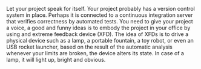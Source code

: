 Let your project speak for itself. Your project probably has a version control system in place. Perhaps it is connected to a continuous integration server that verifies correctness by automated tests. You need to give your project a voice, a good and funny ideas is to embody the project in your office by using and extreme feedback device (XFD). The idea of XFDs is to drive a physical device such as a lamp, a portable fountain, a toy robot, or even an USB rocket launcher, based on the result of the automatic analysis whenever your limits are broken, the device alters its state. In case of a lamp, it will light up, bright and obvious.